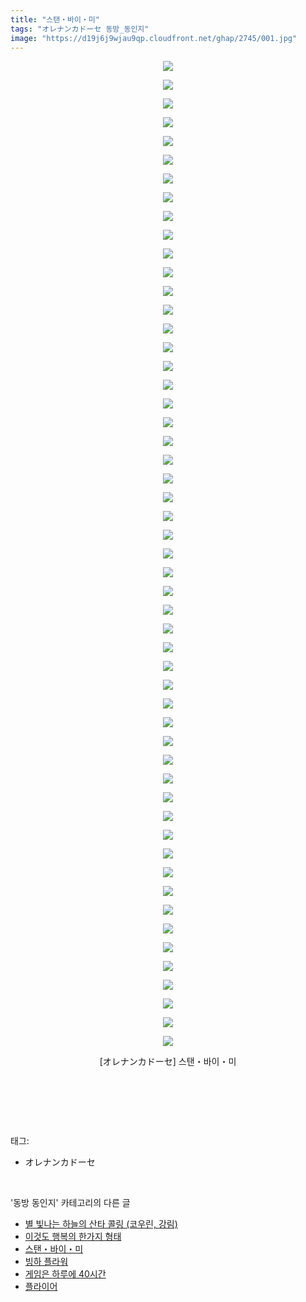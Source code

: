 ```yaml
---
title: "스탠・바이・미"
tags: "オレナンカドーセ 동방_동인지"
image: "https://d19j6j9wjau9qp.cloudfront.net/ghap/2745/001.jpg"
---
```

<div class="article">
<p style="text-align: center; clear: none; float: none;"><img src="{{ site.imgserver8 }}/ghap/2745/001.jpg"/></p>
<p style="text-align: center; clear: none; float: none;"><img src="{{ site.imgserver8 }}/ghap/2745/002.jpg"/></p>
<p style="text-align: center; clear: none; float: none;"><img src="{{ site.imgserver8 }}/ghap/2745/003.jpg"/></p>
<p style="text-align: center; clear: none; float: none;"><img src="{{ site.imgserver8 }}/ghap/2745/004.jpg"/></p>
<p style="text-align: center; clear: none; float: none;"><img src="{{ site.imgserver8 }}/ghap/2745/005.jpg"/></p>
<p style="text-align: center; clear: none; float: none;"><img src="{{ site.imgserver8 }}/ghap/2745/006.jpg"/></p>
<p style="text-align: center; clear: none; float: none;"><img src="{{ site.imgserver8 }}/ghap/2745/007.jpg"/></p>
<p style="text-align: center; clear: none; float: none;"><img src="{{ site.imgserver8 }}/ghap/2745/008.jpg"/></p>
<p style="text-align: center; clear: none; float: none;"><img src="{{ site.imgserver8 }}/ghap/2745/009.jpg"/></p>
<p style="text-align: center; clear: none; float: none;"><img src="{{ site.imgserver8 }}/ghap/2745/010.jpg"/></p>
<p style="text-align: center; clear: none; float: none;"><img src="{{ site.imgserver8 }}/ghap/2745/011.jpg"/></p>
<p style="text-align: center; clear: none; float: none;"><img src="{{ site.imgserver8 }}/ghap/2745/012.jpg"/></p>
<p style="text-align: center; clear: none; float: none;"><img src="{{ site.imgserver8 }}/ghap/2745/013.jpg"/></p>
<p style="text-align: center; clear: none; float: none;"><img src="{{ site.imgserver8 }}/ghap/2745/014.jpg"/></p>
<p style="text-align: center; clear: none; float: none;"><img src="{{ site.imgserver8 }}/ghap/2745/015.jpg"/></p>
<p style="text-align: center; clear: none; float: none;"><img src="{{ site.imgserver8 }}/ghap/2745/016.jpg"/></p>
<p style="text-align: center; clear: none; float: none;"><img src="{{ site.imgserver8 }}/ghap/2745/017.jpg"/></p>
<p style="text-align: center; clear: none; float: none;"><img src="{{ site.imgserver8 }}/ghap/2745/018.jpg"/></p>
<p style="text-align: center; clear: none; float: none;"><img src="{{ site.imgserver8 }}/ghap/2745/019.jpg"/></p>
<p style="text-align: center; clear: none; float: none;"><img src="{{ site.imgserver8 }}/ghap/2745/020.jpg"/></p>
<p style="text-align: center; clear: none; float: none;"><img src="{{ site.imgserver8 }}/ghap/2745/021.jpg"/></p>
<p style="text-align: center; clear: none; float: none;"><img src="{{ site.imgserver8 }}/ghap/2745/022.jpg"/></p>
<p style="text-align: center; clear: none; float: none;"><img src="{{ site.imgserver8 }}/ghap/2745/023.jpg"/></p>
<p style="text-align: center; clear: none; float: none;"><img src="{{ site.imgserver8 }}/ghap/2745/024.jpg"/></p>
<p style="text-align: center; clear: none; float: none;"><img src="{{ site.imgserver8 }}/ghap/2745/025.jpg"/></p>
<p style="text-align: center; clear: none; float: none;"><img src="{{ site.imgserver8 }}/ghap/2745/026.jpg"/></p>
<p style="text-align: center; clear: none; float: none;"><img src="{{ site.imgserver8 }}/ghap/2745/027.jpg"/></p>
<p style="text-align: center; clear: none; float: none;"><img src="{{ site.imgserver8 }}/ghap/2745/028.jpg"/></p>
<p style="text-align: center; clear: none; float: none;"><img src="{{ site.imgserver8 }}/ghap/2745/029.jpg"/></p>
<p style="text-align: center; clear: none; float: none;"><img src="{{ site.imgserver8 }}/ghap/2745/030.jpg"/></p>
<p style="text-align: center; clear: none; float: none;"><img src="{{ site.imgserver8 }}/ghap/2745/031.jpg"/></p>
<p style="text-align: center; clear: none; float: none;"><img src="{{ site.imgserver8 }}/ghap/2745/032.jpg"/></p>
<p style="text-align: center; clear: none; float: none;"><img src="{{ site.imgserver8 }}/ghap/2745/033.jpg"/></p>
<p style="text-align: center; clear: none; float: none;"><img src="{{ site.imgserver8 }}/ghap/2745/034.jpg"/></p>
<p style="text-align: center; clear: none; float: none;"><img src="{{ site.imgserver8 }}/ghap/2745/035.jpg"/></p>
<p style="text-align: center; clear: none; float: none;"><img src="{{ site.imgserver8 }}/ghap/2745/036.jpg"/></p>
<p style="text-align: center; clear: none; float: none;"><img src="{{ site.imgserver8 }}/ghap/2745/037.jpg"/></p>
<p style="text-align: center; clear: none; float: none;"><img src="{{ site.imgserver8 }}/ghap/2745/038.jpg"/></p>
<p style="text-align: center; clear: none; float: none;"><img src="{{ site.imgserver8 }}/ghap/2745/039.jpg"/></p>
<p style="text-align: center; clear: none; float: none;"><img src="{{ site.imgserver8 }}/ghap/2745/040.jpg"/></p>
<p style="text-align: center; clear: none; float: none;"><img src="{{ site.imgserver8 }}/ghap/2745/041.jpg"/></p>
<p style="text-align: center; clear: none; float: none;"><img src="{{ site.imgserver8 }}/ghap/2745/042.jpg"/></p>
<p style="text-align: center; clear: none; float: none;"><img src="{{ site.imgserver8 }}/ghap/2745/043.jpg"/></p>
<p style="text-align: center; clear: none; float: none;"><img src="{{ site.imgserver8 }}/ghap/2745/044.jpg"/></p>
<p style="text-align: center; clear: none; float: none;"><img src="{{ site.imgserver8 }}/ghap/2745/045.jpg"/></p>
<p style="text-align: center; clear: none; float: none;"><img src="{{ site.imgserver8 }}/ghap/2745/046.jpg"/></p>
<p style="text-align: center; clear: none; float: none;"><img src="{{ site.imgserver8 }}/ghap/2745/047.jpg"/></p>
<p style="text-align: center; clear: none; float: none;"><img src="{{ site.imgserver8 }}/ghap/2745/048.jpg"/></p>
<p style="text-align: center; clear: none; float: none;"><img src="{{ site.imgserver8 }}/ghap/2745/049.jpg"/></p>
<p style="text-align: center; clear: none; float: none;"><img src="{{ site.imgserver8 }}/ghap/2745/050.jpg"/></p>
<p style="text-align: center; clear: none; float: none;"><img src="{{ site.imgserver8 }}/ghap/2745/051.jpg"/></p>
<p style="text-align: center; clear: none; float: none;"><img src="{{ site.imgserver8 }}/ghap/2745/052.jpg"/></p>
<p style="text-align: center; clear: none; float: none;"><img src="{{ site.imgserver8 }}/ghap/2745/053.jpg"/></p>
<p style="text-align: center; clear: none; float: none;">[オレナンカドーセ] 스탠・바이・미</p>
<p style="text-align: center; clear: none; float: none;"><br/></p>
<p><br/></p>
</div><br/>
<div class="tagTrail">
<p>태그: </p>
<ul>
<li>オレナンカドーセ</li>
</ul>
</div><br/>
<div class="another">
<p>'동방 동인지' 카테고리의 다른 글</p>
<ul>
<li><a href="/ghap_2747">별 빛나는 하늘의 산타 콜링 (코우린, 강림)</a></li>
<li><a href="/ghap_2746">이것도 행복의 한가지 형태</a></li>
<li><a href="/ghap_2745">스탠・바이・미</a></li>
<li><a href="/ghap_2744">빙하 플라워</a></li>
<li><a href="/ghap_2743">게임은 하루에 40시간</a></li>
<li><a href="/ghap_2742">플라이어</a></li>
</ul>
</div><br/>
<div class="cb_module cb_fluid">
<div class="cb_wrt cb_profile">
</div><!-- commentList close -->
</div><br/>
